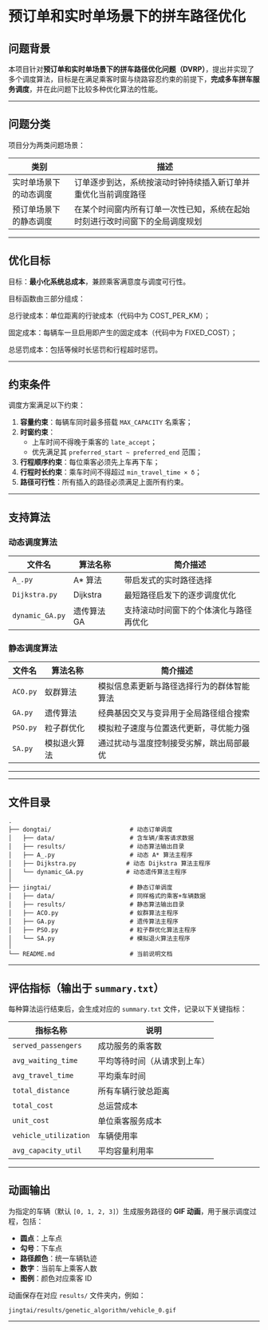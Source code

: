 # 预订单和实时单场景下的拼车路径优化

##  问题背景

本项目针对**预订单和实时单场景下的拼车路径优化问题（DVRP）**，提出并实现了多个调度算法，目标是在满足乘客时窗与绕路容忍约束的前提下，**完成多车拼车服务调度**，并在此问题下比较多种优化算法的性能。

---

## 问题分类

项目分为两类问题场景：

| 类别       | 描述                                                                 |
|------------|--------------------------------------------------------------------- |
| 实时单场景下的动态调度    | 订单逐步到达，系统按滚动时钟持续插入新订单并重优化当前调度路径              |
| 预订单场景下的静态调度    | 在某个时间窗内所有订单一次性已知，系统在起始时刻进行改时间窗下的全局调度规划  |

---


## 优化目标

目标：**最小化系统总成本**，兼顾乘客满意度与调度可行性。

目标函数由三部分组成：

总行驶成本：单位距离的行驶成本（代码中为 COST_PER_KM）；

固定成本：每辆车一旦启用即产生的固定成本（代码中为 FIXED_COST）；

总惩罚成本：包括等候时长惩罚和行程超时惩罚。

---

## 约束条件

调度方案满足以下约束：

1. **容量约束**：每辆车同时最多搭载 `MAX_CAPACITY` 名乘客；
2. **时窗约束**：
   - 上车时间不得晚于乘客的 `late_accept`；
   - 优先满足其 `preferred_start ~ preferred_end` 范围；
3. **行程顺序约束**：每位乘客必须先上车再下车；
4. **行程时长约束**：乘车时间不得超过 `min_travel_time × δ`；
5. **路径可行性**：所有插入的路径必须满足上面所有约束。

---

## 支持算法
### 动态调度算法
| 文件名             | 算法名称     | 简介描述                  |
| --------------- | -------- | --------------------- |
| `A_.py`         | A\* 算法   | 带启发式的实时路径选择 |
| `Dijkstra.py`   | Dijkstra | 最短路径启发下的逐步调度优化        |
| `dynamic_GA.py` | 遗传算法 GA  | 支持滚动时间窗下的个体演化与路径再优化   |
### 静态调度算法
| 文件名      | 算法名称   | 简介描述                  |
| -------- | ------ | --------------------- |
| `ACO.py` | 蚁群算法   | 模拟信息素更新与路径选择行为的群体智能算法 |
| `GA.py`  | 遗传算法   | 经典基因交叉与变异用于全局路径组合搜索   |
| `PSO.py` | 粒子群优化  | 模拟粒子速度与位置迭代更新，寻优能力强   |
| `SA.py`  | 模拟退火算法 | 通过扰动与温度控制接受劣解，跳出局部最优  |

---



---
## 文件目录

```plaintext
.
├── dongtai/                      # 动态订单调度
│   ├── data/                     # 含车辆/乘客请求数据
│   ├── results/                  # 动态算法输出目录
│   ├── A_.py                     # 动态 A* 算法主程序
│   ├── Dijkstra.py              # 动态 Dijkstra 算法主程序
│   └── dynamic_GA.py            # 动态遗传算法主程序
│
├── jingtai/                      # 静态订单调度
│   ├── data/                     # 同样格式的乘客+车辆数据
│   ├── results/                  # 静态算法输出目录
│   ├── ACO.py                    # 蚁群算法主程序
│   ├── GA.py                     # 遗传算法主程序
│   ├── PSO.py                    # 粒子群优化算法主程序
│   └── SA.py                     # 模拟退火算法主程序
│
└── README.md                     # 当前说明文档
````

---

## 评估指标（输出于 `summary.txt`）

每种算法运行结束后，会生成对应的 `summary.txt` 文件，记录以下关键指标：

| 指标名称                  | 说明                  |
| --------------------- | ------------------- |
| `served_passengers`   | 成功服务的乘客数            |
| `avg_waiting_time`    | 平均等待时间（从请求到上车）      |
| `avg_travel_time`     | 平均乘车时间              |
| `total_distance`      | 所有车辆行驶总距离           |
| `total_cost`          | 总运营成本        |
| `unit_cost`           | 单位乘客服务成本            |
| `vehicle_utilization` | 车辆使用率 |
| `avg_capacity_util`   | 平均容量利用率     |

---

## 动画输出

为指定的车辆（默认 `[0, 1, 2, 3]`）生成服务路径的 **GIF 动画**，用于展示调度过程，包括：

* **圆点**：上车点
* **勾号**：下车点
* **路径颜色**：统一车辆轨迹
* **数字**：当前车上乘客人数
* **图例**：颜色对应乘客 ID

动画保存在对应 `results/` 文件夹内，例如：

```
jingtai/results/genetic_algorithm/vehicle_0.gif
```

---

